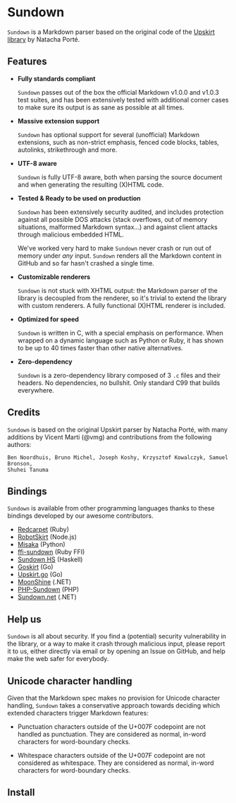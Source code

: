 
﻿Sundown
=======

`Sundown` is a Markdown parser based on the original code of the
[Upskirt library](http://fossil.instinctive.eu/libupskirt/index) by Natacha Porté.

Features
--------

*	**Fully standards compliant**

	`Sundown` passes out of the box the official Markdown v1.0.0 and v1.0.3
	test suites, and has been extensively tested with additional corner cases
	to make sure its output is as sane as possible at all times.

*	**Massive extension support**

	`Sundown` has optional support for several (unofficial) Markdown extensions,
	such as non-strict emphasis, fenced code blocks, tables, autolinks,
	strikethrough and more.

*	**UTF-8 aware**

	`Sundown` is fully UTF-8 aware, both when parsing the source document and when
	generating the resulting (X)HTML code.

*	**Tested & Ready to be used on production**

	`Sundown` has been extensively security audited, and includes protection against
	all possible DOS attacks (stack overflows, out of memory situations, malformed
	Markdown syntax...) and against client attacks through malicious embedded HTML.

	We've worked very hard to make `Sundown` never crash or run out of memory
	under *any* input. `Sundown` renders all the Markdown content in GitHub and so
	far hasn't crashed a single time.

*	**Customizable renderers**

	`Sundown` is not stuck with XHTML output: the Markdown parser of the library
	is decoupled from the renderer, so it's trivial to extend the library with
	custom renderers. A fully functional (X)HTML renderer is included.

*	**Optimized for speed**

	`Sundown` is written in C, with a special emphasis on performance. When wrapped
	on a dynamic language such as Python or Ruby, it has shown to be up to 40
	times faster than other native alternatives.

*	**Zero-dependency**

	`Sundown` is a zero-dependency library composed of 3 `.c` files and their headers.
	No dependencies, no bullshit. Only standard C99 that builds everywhere.

Credits
-------

`Sundown` is based on the original Upskirt parser by Natacha Porté, with many additions
by Vicent Marti (@vmg) and contributions from the following authors:

	Ben Noordhuis, Bruno Michel, Joseph Koshy, Krzysztof Kowalczyk, Samuel Bronson,
	Shuhei Tanuma

Bindings
--------

`Sundown` is available from other programming languages thanks to these bindings developed
by our awesome contributors.

- [Redcarpet](https://github.com/vmg/redcarpet) (Ruby)
- [RobotSkirt](https://github.com/benmills/robotskirt) (Node.js)
- [Misaka](https://github.com/FSX/misaka) (Python)
- [ffi-sundown](https://github.com/postmodern/ffi-sundown) (Ruby FFI)
- [Sundown HS](https://github.com/bitonic/sundown) (Haskell)
- [Goskirt](https://github.com/madari/goskirt) (Go)
- [Upskirt.go](https://github.com/buu700/upskirt.go) (Go)
- [MoonShine](https://github.com/brandonc/moonshine) (.NET)
- [PHP-Sundown](https://github.com/chobie/php-sundown) (PHP)
- [Sundown.net](https://github.com/txdv/sundown.net) (.NET)

Help us
-------

`Sundown` is all about security. If you find a (potential) security vulnerability in the
library, or a way to make it crash through malicious input, please report it to us,
either directly via email or by opening an Issue on GitHub, and help make the web safer
for everybody.

Unicode character handling
--------------------------

Given that the Markdown spec makes no provision for Unicode character handling, `Sundown`
takes a conservative approach towards deciding which extended characters trigger Markdown
features:

*	Punctuation characters outside of the U+007F codepoint are not handled as punctuation.
	They are considered as normal, in-word characters for word-boundary checks.

*	Whitespace characters outside of the U+007F codepoint are not considered as
	whitespace. They are considered as normal, in-word characters for word-boundary checks.

Install
-------
